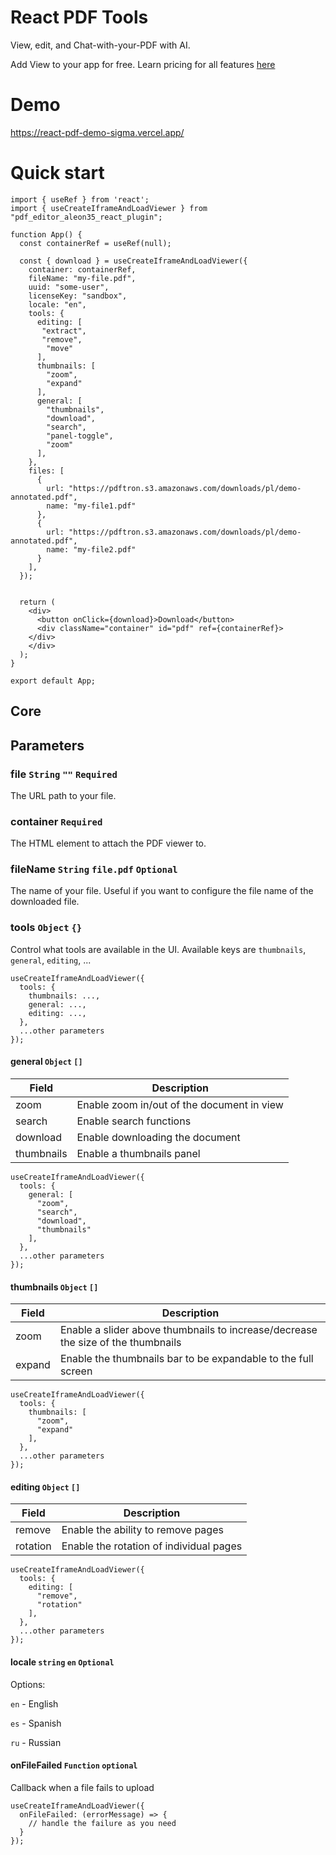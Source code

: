 # React PDF Tools

View, edit, and Chat-with-your-PDF with AI.

Add View to your app for free. Learn pricing for all features [here](https://www.prodfox.com/upgrade)

# Demo

https://react-pdf-demo-sigma.vercel.app/

# Quick start


```
import { useRef } from 'react';
import { useCreateIframeAndLoadViewer } from "pdf_editor_aleon35_react_plugin";

function App() {
  const containerRef = useRef(null);

  const { download } = useCreateIframeAndLoadViewer({
    container: containerRef,
    fileName: "my-file.pdf",
    uuid: "some-user",
    licenseKey: "sandbox",
    locale: "en",
    tools: {
      editing: [
       "extract",
       "remove",
        "move"
      ],
      thumbnails: [
        "zoom",
        "expand"
      ],
      general: [
        "thumbnails",
        "download",
        "search",
        "panel-toggle",
        "zoom"
      ],
    },
    files: [
      {
        url: "https://pdftron.s3.amazonaws.com/downloads/pl/demo-annotated.pdf",
        name: "my-file1.pdf"
      },
      {
        url: "https://pdftron.s3.amazonaws.com/downloads/pl/demo-annotated.pdf",
        name: "my-file2.pdf"
      }
    ],
  });


  return (
    <div>
      <button onClick={download}>Download</button>
      <div className="container" id="pdf" ref={containerRef}>
    </div>
    </div>
  );
}

export default App;
```
## Core

## Parameters

### file `String` `""` `Required`

The URL path to your file.

### container `Required`

The HTML element to attach the PDF viewer to.

### fileName `String` `file.pdf` `Optional`

The name of your file. Useful if you want to configure the file name of the downloaded file.

### tools `Object` `{}`

Control what tools are available in the UI. Available keys are `thumbnails`, `general`, `editing`, ...

```
useCreateIframeAndLoadViewer({
  tools: {
    thumbnails: ...,
    general: ...,
    editing: ...,
  },
  ...other parameters
});
```

#### general `Object` `[]`

| Field   | Description      |
| ------- | ---------------- |
| zoom | Enable zoom in/out of the document in view |
| search | Enable search functions |
| download | Enable downloading the document |
| thumbnails | Enable a thumbnails panel |


```
useCreateIframeAndLoadViewer({
  tools: {
    general: [
      "zoom",
      "search",
      "download",
      "thumbnails"
    ],
  },
  ...other parameters
});
```

#### thumbnails `Object` `[]`

| Field   | Description      |
| ------- | ---------------- |
| zoom | Enable a slider above thumbnails to increase/decrease the size of the thumbnails |
| expand | Enable the thumbnails bar to be expandable to the full screen |


```
useCreateIframeAndLoadViewer({
  tools: {
    thumbnails: [
      "zoom",
      "expand"
    ],
  },
  ...other parameters
});
```

#### editing `Object` `[]`

| Field   | Description      |
| ------- | ---------------- |
| remove | Enable the ability to remove pages |
| rotation | Enable the rotation of individual pages |


```
useCreateIframeAndLoadViewer({
  tools: {
    editing: [
      "remove",
      "rotation"
    ],
  },
  ...other parameters
});
```

#### locale `string` `en` `Optional`

Options:

`en` - English

`es` - Spanish

`ru` - Russian

#### onFileFailed `Function` `optional`

Callback when a file fails to upload

```
useCreateIframeAndLoadViewer({
  onFileFailed: (errorMessage) => {
    // handle the failure as you need
  }
});
```
